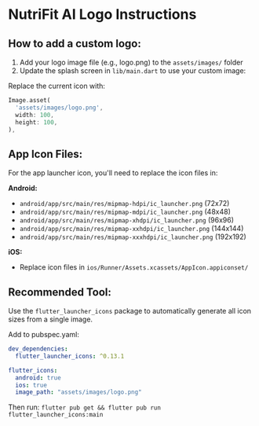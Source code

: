 # NutriFit AI Logo Instructions

## How to add a custom logo:

1. Add your logo image file (e.g., logo.png) to the `assets/images/` folder
2. Update the splash screen in `lib/main.dart` to use your custom image:

Replace the current icon with:

```dart
Image.asset(
  'assets/images/logo.png',
  width: 100,
  height: 100,
),
```

## App Icon Files:

For the app launcher icon, you'll need to replace the icon files in:

**Android:**

- `android/app/src/main/res/mipmap-hdpi/ic_launcher.png` (72x72)
- `android/app/src/main/res/mipmap-mdpi/ic_launcher.png` (48x48)
- `android/app/src/main/res/mipmap-xhdpi/ic_launcher.png` (96x96)
- `android/app/src/main/res/mipmap-xxhdpi/ic_launcher.png` (144x144)
- `android/app/src/main/res/mipmap-xxxhdpi/ic_launcher.png` (192x192)

**iOS:**

- Replace icon files in `ios/Runner/Assets.xcassets/AppIcon.appiconset/`

## Recommended Tool:

Use the `flutter_launcher_icons` package to automatically generate all icon sizes from a single image.

Add to pubspec.yaml:

```yaml
dev_dependencies:
  flutter_launcher_icons: ^0.13.1

flutter_icons:
  android: true
  ios: true
  image_path: "assets/images/logo.png"
```

Then run: `flutter pub get && flutter pub run flutter_launcher_icons:main`
